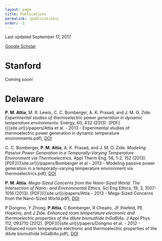 ```yaml
---
layout: page
title: Publications
permalink: /publications/
order: -1
---
```

Last updated September 17, 2017

[Google Scholar](https://scholar.google.com/citations?user=GyD43R4AAAAJ&hl=en&oi=ao)

# Stanford

Coming soon!

# Delaware

**P. M. Attia**, M. R. Lewis, C. C. Bomberger, A. K. Prasad, and J. M. O. Zide.
 *Experimental studies of thermoelectric power generation in dynamic temperature environments.*
 Energy, 60, 432 (2013).
 [PDF]({{site.url}}/papers/Attia et al. - 2013 - Experimental studies of thermoelectric power generation in dynamic temperature environments.pdf),
 [DOI](https://dx.doi.org/10.1016/j.energy.2013.08.046)

C. C. Bomberger, **P. M. Attia**, A. K. Prasad, and J. M. O. Zide.
*Modeling Passive Power Generation in a Temporally-Varying Temperature Environment via Thermoelectrics.*
Appl Therm Eng, 56, 1-2, 152 (2013).
[PDF]({{site.url}}/papers/Bomberger et al - 2013 - Modeling passive power generation in a temporally-varying temperature environment via thermoelectrics.pdf),
[DOI](https://dx.doi.org/10.1016/j.applthermaleng.2013.02.039)

**P. M. Attia**.
*Mega-Sized Concerns from the Nano-Sized World: The Intersection of Nano- and Environmental Ethics.*
Sci Eng Ethics, 19, 3, 1007-1016 (2013).
[PDF]({{site.url}}/papers/Attia - 2013 - Mega-Sized Concerns from the Nano-Sized World.pdf),
[DOI](https://dx.doi.org/10.1007/s11948-012-9422-3)

P Dongmo, Y Zhong, **P Attia**, C Bomberger, R Cheaito, JF Ihlefeld, PE Hopkins, and J Zide.
*Enhanced room temperature electronic and thermoelectric properties of the dilute bismuthide InGaBiAs.*
J Appl Phys 112, 093710 (2012).
[PDF]({{site.url}}/papers/Dongmo et al. - 2012 - Enhanced room temperature electronic and thermoelectric properties of the dilute bismuthide InGaBiAs.pdf),
[DOI](https://dx.doi.org/10.1063/1.4761996)
